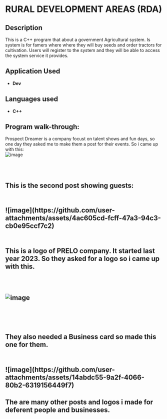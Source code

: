 <h1>RURAL DEVELOPMENT AREAS (RDA)</h1>

<h2>Description</h2>
This is a C++ program that about a government Agricultural system. Is system is for famers
where where they will buy seeds and order tractors for cultivation. Users will register to the 
system and they will be able to access the system service it provides.
<br />



<h2>Application Used</h2>

-	<b>Dev</b> 

<h2>Languages used </h2>

-	<b>C++</b> 


<h2>Program walk-through:</h2>



<p align=”center”>

Prospect Dreamer is a company focust on talent shows and fun days, so one day 
they asked me to make them a post for their events. So i came up with this: <br/>
![image](https://github.com/user-attachments/assets/b65e6278-f1fc-463c-97bf-afc50c326207)




<br />

<br />

<h2/>This is the second post showing guests: <h2/> <br/>
![image](https://github.com/user-attachments/assets/4ac605cd-fcff-47a3-94c3-cb0e95ccf7c2)




<br />

<br />

<h2>This is a logo of PRELO company. It started last year 2023. So they
asked for a logo so  i came up with this.<h2/><br/>

![image](https://github.com/user-attachments/assets/4dd64a76-364c-4fc8-8c10-11d34142d793)


<br />

<br />

<h2/>They also needed a Business card so made this one for them. <h2/> <br/>
![image](https://github.com/user-attachments/assets/14abdc55-9a2f-4066-80b2-6319156449f7)


<h2>The are many other posts and logos i made for deferent people and businesses.<h2/>
<br />

<br />

<br/>
